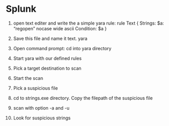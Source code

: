 # Splunk

1.	open text editer and write the a simple yara rule:
rule Text
{
   Strings:
             $a: “regopen” nocase wide ascii
   Condition:
             $a
}
2.	Save this file and name it text. yara 
3.	Open command prompt: cd into yara directory
4.	Start yara with our defined rules
5.	Pick a target destination to scan
6.	Start the scan
 

7.	Pick a suspicious file
8.	cd to strings.exe directory. Copy the filepath of the suspicious file
9.	scan with option -a and -u
 

10.	Look for suspicious strings
 




